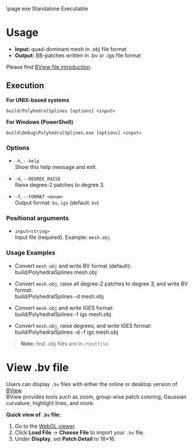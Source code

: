 \page exe Standalone Executable
# Usage

- **Input:**  quad-dominant mesh in .obj file format  
- **Output:** BB-patches written in .bv or .igs file format  

Please find [BView file introduction](https://www.cise.ufl.edu/research/SurfLab/bview/#file-format).

## Execution

**For UNIX-based systems**  
```shell
build/PolyhedralSplines [options] <input>
```

**For Windows (PowerShell)**  
```shell
build\Debug\PolyhedralSplines.exe [options] <input>
```

### Options
- `-h`, `--help`  
  Show this help message and exit.

- `-d`, `--DEGREE_RAISE`  
  Raise degree-2 patches to degree 3.

- `-f`, `--FORMAT <enum>`  
  Output format: `bv`, `igs` (default: `bv`)

### Positional arguments
- `input<string>`  
  Input file (required). Example: `mesh.obj`

### Usage Examples
- Convert `mesh.obj` and write BV format (default):  
  build/PolyhedralSplines mesh.obj

- Convert `mesh.obj`, raise all degree-2 patches to degree 3, and write BV format:  
  build/PolyhedralSplines -d mesh.obj

- Convert `mesh.obj` and write IGES format:  
  build/PolyhedralSplines -f igs mesh.obj

- Convert `mesh.obj`, raise degrees, and write IGES format:  
  build/PolyhedralSplines -d -f igs mesh.obj

> **Note:** test .obj files are in `/testfile`.

# View .bv file

Users can display `.bv` files with either the online or desktop version of [BView](https://www.cise.ufl.edu/research/SurfLab/bview/).  
BView provides tools such as zoom, group-wise patch coloring, Gaussian curvature, highlight lines, and more.

**Quick view of `.bv` file:**
1. Go to the [WebGL viewer](https://www.cise.ufl.edu/research/SurfLab/bview/webgl/).  
2. Click **Load File** → **Choose File** to import your `.bv` file.  
3. Under **Display**, set **Patch Detail** to 16×16.